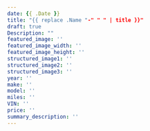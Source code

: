 ```yaml
---
date: {{ .Date }}
title: "{{ replace .Name "-" " " | title }}"
draft: true
Description: ""
featured_image: ''
featured_image_width: ''
featured_image_height: ''
structured_image1: ''
structured_image2: ''
structured_image3: ''
year: ''
make: ''
model: ''
miles: ''
VIN: ''
price: ''
summary_description: ''
---
```

